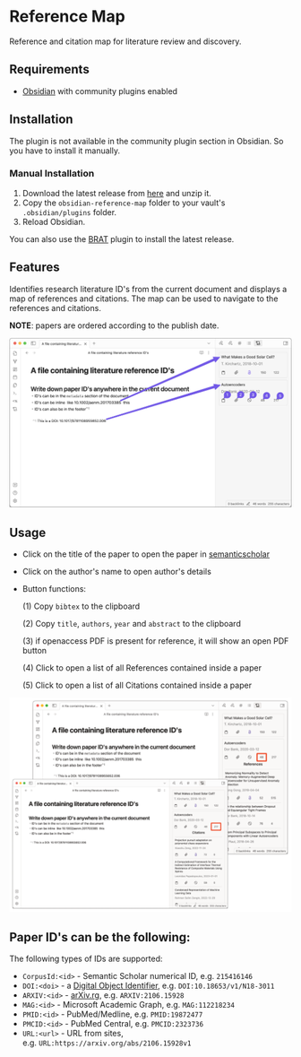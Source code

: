# Reference Map
Reference and citation map for literature review and discovery. 

## Requirements
- [Obsidian](https://obsidian.md/) with community plugins enabled

## Installation
The plugin is not available in the community plugin section in Obsidian. So you have to install it manually.

### Manual Installation
1. Download the latest release from [here](https://github.com/anoopkcn/obsidian-reference-map/releases) and unzip it.
2. Copy the `obsidian-reference-map` folder to your vault's `.obsidian/plugins` folder.
3. Reload Obsidian.

You can also use the [BRAT](https://github.com/TfTHacker/obsidian42-brat/) plugin to install the latest release.

## Features
Identifies research literature ID's from the current document and displays a map of references and citations. The map can be used to navigate to the references and citations.

**NOTE**: papers are ordered according to the publish date.

![obsidian-reference-map-demo](./images/obsidian-reference-map-demo.png)

## Usage
- Click on the title of the paper to open the paper in [semanticscholar](https://www.semanticscholar.org/)
- Click on the author's name to open author's details
- Button functions:

    (1) Copy `bibtex` to the clipboard

    (2) Copy `title`, `authors`, `year` and `abstract` to the clipboard

    (3) if openaccess PDF is present for reference, it will show an open PDF button

    (4) Click to open a list of all References contained inside a paper

    (5) Click to open a list of all Citations contained inside a paper

![obsidian-reference-map-ref-cite](./images/obsidian-reference-map-ref-cite.png)


## Paper ID's can be the following:
The following types of IDs are supported:
- `CorpusId:<id>` - Semantic Scholar numerical ID, e.g. `215416146`
- `DOI:<doi>` - a [Digital Object Identifier](http://doi.org/), e.g. `DOI:10.18653/v1/N18-3011`
- `ARXIV:<id>` - [arXiv.rg](https://arxiv.org/), e.g. `ARXIV:2106.15928`
- `MAG:<id>` - Microsoft Academic Graph, e.g. `MAG:112218234`
- `PMID:<id>` - PubMed/Medline, e.g. `PMID:19872477`
- `PMCID:<id>` - PubMed Central, e.g. `PMCID:2323736`
- `URL:<url>` - URL from sites, e.g. `URL:https://arxiv.org/abs/2106.15928v1`
<!-- - `ACL:<id>` - Association for Computational Linguistics, e.g. `ACL:W12-3903` -->

